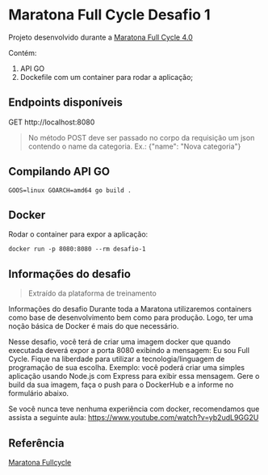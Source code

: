 # Maratona Full Cycle Desafio 1

Projeto desenvolvido durante a [Maratona Full Cycle 4.0](http://maratona.fullcycle.com.br/)

Contém:

1. API GO
1. Dockefile com um container para rodar a aplicação;

## Endpoints disponíveis

GET http://localhost:8080

> No método POST deve ser passado no corpo da requisição um json contendo o name da categoria. Ex.: {"name": "Nova categoria"}


## Compilando API GO

```GOOS=linux GOARCH=amd64 go build .```

## Docker

Rodar o container para expor a aplicação:

```docker run -p 8080:8080 --rm desafio-1```

## Informações do desafio
> Extraído da plataforma de treinamento

Informações do desafio
Durante toda a Maratona utilizaremos containers como base de desenvolvimento bem como para produção. Logo, ter uma noção básica de Docker é mais do que necessário.

Nesse desafio, você terá de criar uma imagem docker que quando executada deverá expor a porta 8080 exibindo a mensagem: Eu sou Full Cycle.
Fique na liberdade para utilizar a tecnologia/linguagem de programação de sua escolha. Exemplo: você poderá criar uma simples aplicação usando Node.js com Express para exibir essa mensagem.
Gere o build da sua imagem, faça o push para o DockerHub e a informe no formulário abaixo.

Se você nunca teve nenhuma experiência com docker, recomendamos que assista a seguinte aula: https://www.youtube.com/watch?v=yb2udL9GG2U

## Referência 
 
[Maratona Fullcycle](http://maratona.fullcycle.com.br)

